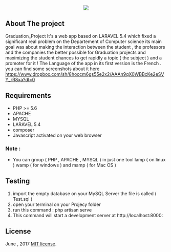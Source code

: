 <p align="center"><img src="https://laravel.com/assets/img/components/logo-laravel.svg"></p>



## About The project 
Graduation_Project  It's a web app based on LARAVEL 5.4 which fixed a significant real problem on the Departement of Computer science its main goal was about making the interaction between the student , the professors and the companies the better possible for Graduation projects and maximizing the student chances to get rapidly a topic ( the subject ) and a promoter for it !  The Language of the app in its first version is the French . you can find some screenshots about it here
https://www.dropbox.com/sh/8hoccm6gs55e2x2/AAAn9qX0WBBcKe2eSVY_rR8xa?dl=0

## Requirements
- PHP >= 5.6
- APACHE
- MYSQL
- LARAVEL 5.4
- composer 
- Javascript activated on your web browser 

### Note :
- You can group ( PHP , APACHE , MYSQL ) in just one tool  lamp ( on linux )  wamp ( for windows ) and mamp ( for Mac OS ) 

## Testing 
1) import the empty database  on your MySQL Server the file is called ( Test.sql )
2) open your terminal on your Projecy folder 
3) run this command : php artisan serve
4) This command will start a development server at http://localhost:8000:

## License
June , 2017
[MIT license](http://opensource.org/licenses/MIT).
